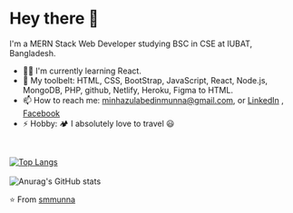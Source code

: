 # Hey there 👋

I'm a MERN Stack Web Developer studying BSC in CSE at IUBAT, Bangladesh.

- 👨‍💻 I'm currently learning React.
- 🧰 My toolbelt: HTML, CSS, BootStrap, JavaScript, React, Node.js, MongoDB, PHP, github, Netlify, Heroku, Figma to HTML.
- 📫 How to reach me: minhazulabedinmunna@gmail.com, or [LinkedIn](https://www.linkedin.com/in/minhazul-abedin-munna-77181b178) , [Facebook](https://www.facebook.com/smmunna21)
- ⚡ Hobby: :camping: I absolutely love to travel 😃
<br>

[![Top Langs](https://github-readme-stats.vercel.app/api/top-langs/?username=smmunna&layout=compact&langs_count=6&theme=cobalt2)](https://github.com/smmunna/github-readme-stats)
<br> <br>
![Anurag's GitHub stats](https://github-readme-stats.vercel.app/api?username=smmunna&show_icons=true&theme=radical)

⭐️ From [smmunna](https://github.com/smmunna)
